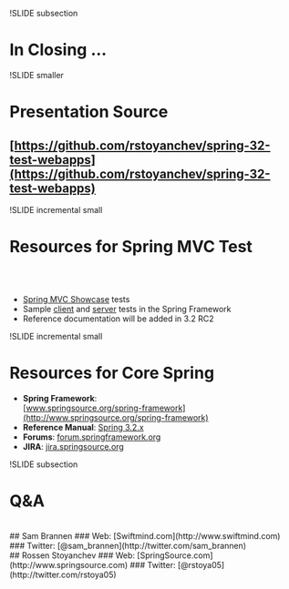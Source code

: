 !SLIDE subsection
# In Closing ...

!SLIDE smaller
# Presentation Source

## [https://github.com/rstoyanchev/spring-32-test-webapps](https://github.com/rstoyanchev/spring-32-test-webapps)

!SLIDE incremental small
# Resources for Spring MVC Test
<br><br>
* [Spring MVC Showcase](https://github.com/SpringSource/spring-mvc-showcase/tree/master/src/test/java/org/springframework/samples/mvc) tests
* Sample [client](https://github.com/SpringSource/spring-framework/tree/master/spring-test-mvc/src/test/java/org/springframework/test/web/client/samples) and [server](https://github.com/SpringSource/spring-framework/tree/master/spring-test-mvc/src/test/java/org/springframework/test/web/servlet/samples) tests in the Spring Framework 
* Reference documentation will be added in 3.2 RC2

!SLIDE incremental small
# Resources for Core Spring
* __Spring Framework__:<br />[www.springsource.org/spring-framework](http://www.springsource.org/spring-framework)
* __Reference Manual__: [Spring 3.2.x](http://static.springsource.org/spring/docs/3.2.x/spring-framework-reference/html/)
* __Forums__: [forum.springframework.org](http://forum.springframework.org)
* __JIRA__: [jira.springsource.org](https://jira.springsource.org)

!SLIDE subsection
# Q&A
<br />
## Sam Brannen
### Web: [Swiftmind.com](http://www.swiftmind.com)
### Twitter: [@sam_brannen](http://twitter.com/sam_brannen)
<br />
## Rossen Stoyanchev
### Web: [SpringSource.com](http://www.springsource.com)
### Twitter: [@rstoya05](http://twitter.com/rstoya05)

